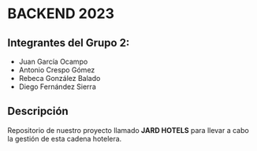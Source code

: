 # BACKEND 2023

## Integrantes del Grupo 2:
- Juan García Ocampo
- Antonio Crespo Gómez
- Rebeca González Balado
- Diego Fernández Sierra 

## Descripción
Repositorio de nuestro proyecto llamado **JARD HOTELS** para llevar a cabo la gestión de esta cadena hotelera.
